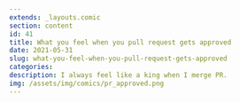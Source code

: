 ```yaml
---
extends: _layouts.comic
section: content
id: 41
title: What you feel when you pull request gets approved
date: 2021-05-31
slug: what-you-feel-when-you-pull-request-gets-approved
categories:
description: I always feel like a king when I merge PR.
img: /assets/img/comics/pr_approved.png
---
```

